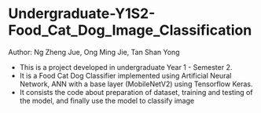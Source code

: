 # Undergraduate-Y1S2-Food_Cat_Dog_Image_Classification
Author: Ng Zheng Jue, Ong Ming Jie, Tan Shan Yong

* This is a project developed in undergraduate Year 1 - Semester 2. 
* It is a Food Cat Dog Classifier implemented using Artificial Neural Network, ANN with a base layer (MobileNetV2) using Tensorflow Keras.
* It consists the code about preparation of dataset, training and testing of the model, and finally use the model to classify image
